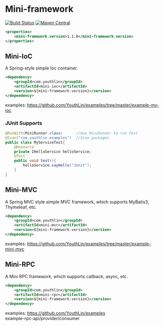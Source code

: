 Mini-framework
==============
[![Build Status](https://travis-ci.org/YouthLin/mini-framework.svg?branch=master)](https://travis-ci.org/YouthLin/mini-framework)
[![Maven Central](https://maven-badges.herokuapp.com/maven-central/com.youthlin/mini-framework/badge.svg)](https://maven-badges.herokuapp.com/maven-central/com.youthlin/mini-framework)

```xml
<properties>
    <mini-framework.version>1.1.0</mini-framework.version>
</properties>
```
Mini-IoC
--------
A Spring-style simple Ioc container.

```xml
<dependency>
    <groupId>com.youthlin</groupId>
    <artifactId>mini-ioc</artifactId>
    <version>${mini-framework.version}</version>
</dependency>

```
examples: https://github.com/YouthLin/examples/tree/master/example-my-ioc

### JUnit Supports
```java
@RunWith(MiniRunner.class)      //Use MiniRunner to run Test
@Scan("com.youthlin.examples")  //Scan packages
public class MyServiceTest{
    @Resource
    private IHelloService helloService;
    @Test
    public void test(){
        helloService.sayHello("JUnit");
    }
}

```


Mini-MVC
--------
A Spring MVC style simple MVC framework, which supports MyBatis3, Thymeleaf, etc.

```xml
<dependency>
    <groupId>com.youthlin</groupId>
    <artifactId>mini-mvc</artifactId>
    <version>${mini-framework.version}</version>
</dependency>
```

examples: https://github.com/YouthLin/examples/tree/master/example-mini-mvc

Mini-RPC
--------
A Mini RPC framework, which supports callback, async, etc.
```xml
<dependency>
    <groupId>com.youthlin</groupId>
    <artifactId>mini-rpc</artifactId>
    <version>${mini-framework.version}</version>
</dependency>
```
examples: https://github.com/YouthLin/examples   
example-rpc-api/provider/consumer

